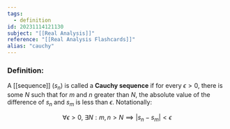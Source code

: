 ```yaml
---
tags:
  - definition
id: 20231114121130
subject: "[[Real Analysis]]"
reference: "[[Real Analysis Flashcards]]"
alias: "cauchy"
---
```

### Definition:
A [[sequence]] $(s_n)$ is called a **Cauchy sequence** if for every $\epsilon > 0$, there is some $N$ such that for $m$ and $n$ greater than $N$, the absolute value of the difference of $s_n$ and $s_m$ is less than $\epsilon$. Notationally:

$$ \forall \epsilon > 0,\ \exists N : m,n > N \implies |s_n-s_{m}|< \epsilon $$